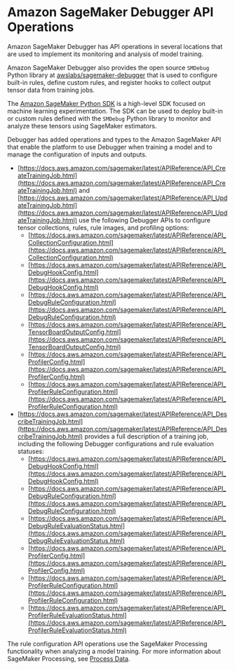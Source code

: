 # Amazon SageMaker Debugger API Operations<a name="debugger-apis"></a>

Amazon SageMaker Debugger has API operations in several locations that are used to implement its monitoring and analysis of model training\.

Amazon SageMaker Debugger also provides the open source `SMDebug` Python library at [awslabs/sagemaker\-debugger](https://github.com/awslabs/sagemaker-debugger/tree/master/smdebug) that is used to configure built\-in rules, define custom rules, and register hooks to collect output tensor data from training jobs\.

The [Amazon SageMaker Python SDK](https://sagemaker.readthedocs.io/en/stable/) is a high\-level SDK focused on machine learning experimentation\. The SDK can be used to deploy built\-in or custom rules defined with the `SMDebug` Python library to monitor and analyze these tensors using SageMaker estimators\.

Debugger has added operations and types to the Amazon SageMaker API that enable the platform to use Debugger when training a model and to manage the configuration of inputs and outputs\. 
+ [https://docs.aws.amazon.com/sagemaker/latest/APIReference/API_CreateTrainingJob.html](https://docs.aws.amazon.com/sagemaker/latest/APIReference/API_CreateTrainingJob.html) and [https://docs.aws.amazon.com/sagemaker/latest/APIReference/API_UpdateTrainingJob.html](https://docs.aws.amazon.com/sagemaker/latest/APIReference/API_UpdateTrainingJob.html) use the following Debugger APIs to configure tensor collections, rules, rule images, and profiling options:
  + [https://docs.aws.amazon.com/sagemaker/latest/APIReference/API_CollectionConfiguration.html](https://docs.aws.amazon.com/sagemaker/latest/APIReference/API_CollectionConfiguration.html)
  + [https://docs.aws.amazon.com/sagemaker/latest/APIReference/API_DebugHookConfig.html](https://docs.aws.amazon.com/sagemaker/latest/APIReference/API_DebugHookConfig.html)
  + [https://docs.aws.amazon.com/sagemaker/latest/APIReference/API_DebugRuleConfiguration.html](https://docs.aws.amazon.com/sagemaker/latest/APIReference/API_DebugRuleConfiguration.html)
  + [https://docs.aws.amazon.com/sagemaker/latest/APIReference/API_TensorBoardOutputConfig.html](https://docs.aws.amazon.com/sagemaker/latest/APIReference/API_TensorBoardOutputConfig.html)
  + [https://docs.aws.amazon.com/sagemaker/latest/APIReference/API_ProfilerConfig.html](https://docs.aws.amazon.com/sagemaker/latest/APIReference/API_ProfilerConfig.html)
  + [https://docs.aws.amazon.com/sagemaker/latest/APIReference/API_ProfilerRuleConfiguration.html](https://docs.aws.amazon.com/sagemaker/latest/APIReference/API_ProfilerRuleConfiguration.html)
+ [https://docs.aws.amazon.com/sagemaker/latest/APIReference/API_DescribeTrainingJob.html](https://docs.aws.amazon.com/sagemaker/latest/APIReference/API_DescribeTrainingJob.html) provides a full description of a training job, including the following Debugger configurations and rule evaluation statuses:
  + [https://docs.aws.amazon.com/sagemaker/latest/APIReference/API_DebugHookConfig.html](https://docs.aws.amazon.com/sagemaker/latest/APIReference/API_DebugHookConfig.html)
  + [https://docs.aws.amazon.com/sagemaker/latest/APIReference/API_DebugRuleConfiguration.html](https://docs.aws.amazon.com/sagemaker/latest/APIReference/API_DebugRuleConfiguration.html)
  + [https://docs.aws.amazon.com/sagemaker/latest/APIReference/API_DebugRuleEvaluationStatus.html](https://docs.aws.amazon.com/sagemaker/latest/APIReference/API_DebugRuleEvaluationStatus.html)
  + [https://docs.aws.amazon.com/sagemaker/latest/APIReference/API_ProfilerConfig.html](https://docs.aws.amazon.com/sagemaker/latest/APIReference/API_ProfilerConfig.html)
  + [https://docs.aws.amazon.com/sagemaker/latest/APIReference/API_ProfilerRuleConfiguration.html](https://docs.aws.amazon.com/sagemaker/latest/APIReference/API_ProfilerRuleConfiguration.html)
  + [https://docs.aws.amazon.com/sagemaker/latest/APIReference/API_ProfilerRuleEvaluationStatus.html](https://docs.aws.amazon.com/sagemaker/latest/APIReference/API_ProfilerRuleEvaluationStatus.html)

The rule configuration API operations use the SageMaker Processing functionality when analyzing a model training\. For more information about SageMaker Processing, see [Process Data](processing-job.md)\.
